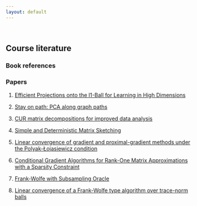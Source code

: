 ```yaml
---
layout: default
---
```


&nbsp;

## Course literature

### Book references

### Papers

1. [Efficient Projections onto the l1-Ball for Learning in High Dimensions](https://stanford.edu/~jduchi/projects/DuchiShSiCh08.pdf)

2. [Stay on path: PCA along graph paths](http://proceedings.mlr.press/v37/asteris15.pdf)

3. [CUR matrix decompositions for improved data analysis](http://www.pnas.org/content/106/3/697.full.pdf)

4. [Simple and Deterministic Matrix Sketching](https://arxiv.org/pdf/1206.0594.pdf)

5. [Linear convergence of gradient and proximal-gradient methods under the Polyak-Łojasiewicz condition](https://arxiv.org/abs/1608.04636)

6. [Conditional Gradient Algorithms for Rank-One Matrix Approximations with a Sparsity Constraint
](https://arxiv.org/pdf/1107.1163.pdf)

7. [Frank-Wolfe with Subsampling Oracle](https://arxiv.org/pdf/1803.07348.pdf)

8. [Linear convergence of a Frank-Wolfe type algorithm over trace-norm balls](https://papers.nips.cc/paper/7199-linear-convergence-of-a-frank-wolfe-type-algorithm-over-trace-norm-balls.pdf)
